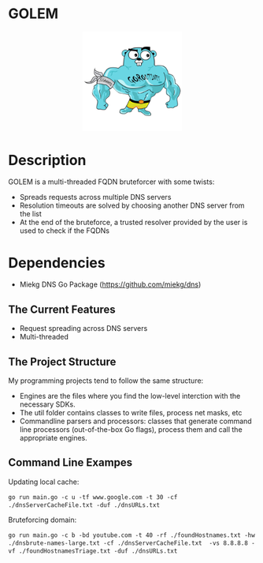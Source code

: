 # GOLEM

<p align="center">
  <img src="images/golem.jpeg" width=40% heigh=40%>
</p>


# Description
GOLEM is a multi-threaded FQDN bruteforcer with some twists:
- Spreads requests across multiple DNS servers
- Resolution timeouts are solved by choosing another DNS server from the list
- At the end of the bruteforce, a trusted resolver provided by the user is used to check if the FQDNs 


# Dependencies
- Miekg DNS Go Package (https://github.com/miekg/dns)



## The Current Features
- Request spreading across DNS servers
- Multi-threaded

## The Project Structure
My programming projects tend to follow the same structure: 
- Engines are the files where you find the low-level interction with the necessary SDKs.
- The util folder contains classes to write files, process net masks, etc
- Commandline parsers and processors: classes that generate command line processors (out-of-the-box Go flags), process them and call the appropriate engines. 

## Command Line Exampes

Updating local cache:
```
go run main.go -c u -tf www.google.com -t 30 -cf ./dnsServerCacheFile.txt -duf ./dnsURLs.txt 
```

Bruteforcing domain:
```
go run main.go -c b -bd youtube.com -t 40 -rf ./foundHostnames.txt -hw ./dnsbrute-names-large.txt -cf ./dnsServerCacheFile.txt  -vs 8.8.8.8 -vf ./foundHostnamesTriage.txt -duf ./dnsURLs.txt
```